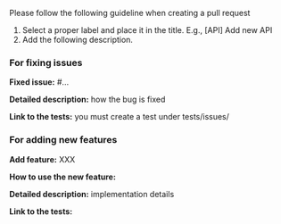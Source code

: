Please follow the following guideline when creating a pull request
1. Select a proper label and place it in the title. E.g., [API] Add new API
2. Add the following description.

### For fixing issues

**Fixed issue:** #...

**Detailed description:** how the bug is fixed

**Link to the tests:** you must create a test under tests/issues/

### For adding new features

**Add feature:** XXX

**How to use the new feature:**

**Detailed description:** implementation details

**Link to the tests:**
